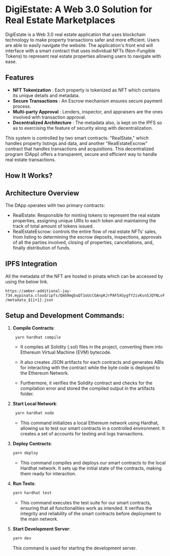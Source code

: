 
# DigiEstate: A Web 3.0 Solution for Real Estate Marketplaces

DigiEstate is a Web 3.0 real estate application that uses blockchain technology to make property transactions safer and more efficient. Users are able to easily navigate the website. The application's front end will interface with a smart contract that uses individual NFTs (Non-Fungible Tokens) to represent real estate properties allowing users to navigate with ease.

## Features

- **NFT Tokenization** : Each property is tokenized as NFT which contains its unique details and metadata.
- **Secure Transactions** : An Escrow mechanism ensures secure payment process.
- **Multi-party Approval** : Lenders, inspector, and appraisers are the ones involved with transaction approval.
- **Decentralized Architecture** : The metadata also, is kept on the IPFS so as to exercising the feature of security along with decentralization.

 This system is controlled by two smart contracts: "RealState," which handles property listings and data, and another "RealEstateEscrow" contract that handles transactions and acquisitions. This decentralized program (DApp) offers a transparent, secure and efficient way to handle real estate transactions.

## How It Works?


## Architecture Overview

The DApp operates with two primary contracts:

- RealEstate: Responsible for minting tokens to represent the real estate properties, assigning unique URIs to each token and maintaining the track of total amount of tokens issued.
- RealEstateEscrow: controls the entire flow of real estate NFTs’ sales, from listing to determining the escrow deposits, inspections, approvals of all the parties involved, closing of properties, cancellations, and, finally distribution of funds.

  
## IPFS Integration

All the metadata of the NFT are hosted in pinata which can be accessed by using the below link. 

```https://amber-additional-jay-734.mypinata.cloud/ipfs/Qmb9mgbuQT1oUcCGAnpKJrPAF5XGygfY2ivKsn5JQYNLvF/metadata_${i+1}.json```



## Setup and Development Commands:

1. **Compile Contracts**:
   ```bash
    yarn hardhat compile
    ```
    
    - It compiles all Solidity (.sol) files in the project, converting them into Ethereum Virtual Machine (EVM) bytecode.
    
    - It also creates JSON artifacts for each contracts and generates ABIs for interacting with the contract while the byte code is deployed to the Ethereum Network.

    - Furthermore, it verifies the Solidity contract and checks for the compilation error and stored the compiled output in the artifacts folder.


2. **Start Local Network**:
   ```bash
    yarn hardhat node
    ```
   
   - This command initializes a local Ethereum network using Hardhat,    allowing us to test our smart contracts in a controlled environment. It creates a set of accounts for testing and logs transactions.

3. **Deploy Contracts**:
    ```bash
    yarn deploy
    ```

    - This command compiles and deploys our smart contracts to the local Hardhat network. It sets up the initial state of the contracts, making them ready for interaction.

4. **Run Tests**:
    ```bash
    yarn hardhat test
    ```

   - This command executes the test suite for our smart contracts, ensuring that all functionalities work as intended. It verifies the integrity and reliability of the smart contracts before deployment to the main network.

5. **Start Development Server**:
    ```bash
    yarn dev
    ```

    This command is used for starting the development server.




